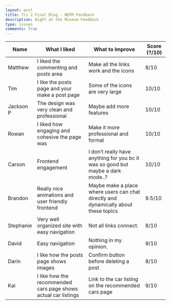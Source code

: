 ```yaml
---
layout: post
title: Tri 2 Final Blog - N@TM Feedback
description: Night at the Museum Feedback
type: issues
comments: True
---
```


| Name | What I liked | What to Improve | Score (?/10) |
| --- | --- | --- | --- |
| Matthew | I liked the commenting and posts area | Make all the links work and the icons | 8/10 |
| Tim | I like the posts page and your make a post page | Some of the icons are very large | 10/10 |
| Jackson P | The design was very clean and professional | Maybe add more features | 10/10 |
| Rowan | I liked how engaging and cohesive the page was | Make it more professional and formal | 10/10 |
| Carson | Frontend engagement | I don’t really have anything for you bc it was so good but maybe a dark mode..? | 10/10 |
| Brandon | Really nice animations and user friendly frontend | Maybe make a place where users can chat directly and dynamically about these topics | 9.5/10 |
| Stephanie | Very well organized site with easy navigation | Not all links connect. | 8/10 |
| David | Easy navigation | Nothing in my opinion. | 9/10 |
| Darin | I like how the posts page shows images | Confirm button before deleting a post | 8/10 |
| Kai | I like how the recommended cars page shows actual car listings | Link to the car listing on the recommended cars page | 9/10 |
